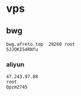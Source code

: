 # vps
## bwg
```
bwg.afreto.top  28260 root
5JJOKI54RNfu
```
### aliyun
```
47.243.97.88 
root
Qpzm2745
```
